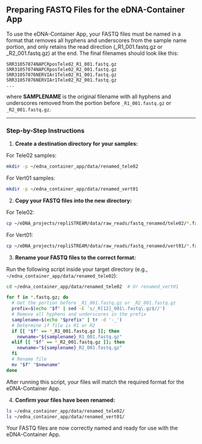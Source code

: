 ## Preparing FASTQ Files for the eDNA-Container App

To use the eDNA-Container App, your FASTQ files must be named in a format that removes all hyphens and underscores from the sample name portion, and only retains the read direction (_R1_001.fastq.gz or _R2_001.fastq.gz) at the end. The final filenames should look like this:

```
SRR31057074NAPCRposTele02_R1_001.fastq.gz
SRR31057074NAPCRposTele02_R2_001.fastq.gz
SRR31057076NERVIAr1Tele02_R1_001.fastq.gz
SRR31057076NERVIAr1Tele02_R2_001.fastq.gz
...
```
where **SAMPLENAME** is the original filename with all hyphens and underscores removed from the portion before `_R1_001.fastq.gz` or `_R2_001.fastq.gz`.

---

### Step-by-Step Instructions

1. **Create a destination directory for your samples:**

For Tele02 samples:
```bash
mkdir -p ~/edna_container_app/data/renamed_tele02
```
For Vert01 samples:
```bash
mkdir -p ~/edna_container_app/data/renamed_vert01
```

2. **Copy your FASTQ files into the new directory:**

For Tele02:
```bash
cp ~/eDNA_projects/repliSTREAM/data/raw_reads/fastq_renamed/tele02/*.fastq.gz ~/edna_container_app/data/renamed_tele02/
```
For Vert01:
```bash
cp ~/eDNA_projects/repliSTREAM/data/raw_reads/fastq_renamed/vert01/*.fastq.gz ~/edna_container_app/data/renamed_vert01/
```

3. **Rename your FASTQ files to the correct format:**

Run the following script inside your target directory (e.g., `~/edna_container_app/data/renamed_tele02`):

```bash
cd ~/edna_container_app/data/renamed_tele02  # Or renamed_vert01

for f in *.fastq.gz; do
  # Get the portion before _R1_001.fastq.gz or _R2_001.fastq.gz
  prefix=$(echo "$f" | sed -E 's/_R[12]_001\.fastq\.gz$//')
  # Remove all hyphens and underscores in the prefix
  samplename=$(echo "$prefix" | tr -d '-_')
  # Determine if file is R1 or R2
  if [[ "$f" == *_R1_001.fastq.gz ]]; then
    newname="${samplename}_R1_001.fastq.gz"
  elif [[ "$f" == *_R2_001.fastq.gz ]]; then
    newname="${samplename}_R2_001.fastq.gz"
  fi
  # Rename file
  mv "$f" "$newname"
done
```

After running this script, your files will match the required format for the eDNA-Container App.

4. **Confirm your files have been renamed:**

```bash
ls ~/edna_container_app/data/renamed_tele02/
ls ~/edna_container_app/data/renamed_vert01/
```

Your FASTQ files are now correctly named and ready for use with the eDNA-Container App.